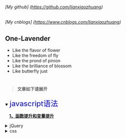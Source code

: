 ###### [My github]  (https://github.com/lianxiaozhuang)
###### [My cnblogs] (https://www.cnblogs.com/lianxiaozhuang)
<!-- ###### [Personal website] (www.lianxiaozhuang.com) *建设中* -->
## One-Lavender
* Like the flavor of flower
* Like the freedom of fly
* Like the prond of pinion
* Like the brilliance of blossom
* Like butterfly just
# 
[name]:lianxiaozhuang
[root]:https://github.com/lianxiaozhuang/blog
<!--  -->
> #### 文章如下请展开
<details open style="list-style:none;">
 <summary><font size=5 color=blue>javascript语法</font> </summary>

**<summary>&nbsp;&nbsp;&nbsp;&nbsp;[1、函数提升和变量提升](https://github.com/lianxiaozhuang/blog/tree/master/code/js/1)**
</details>
<!--  -->

<!--  -->
<details>
<summary>jQuery</summary>

**<summary> [1、jquery写插件教程](https://github.com/lianxiaozhuang/blog/tree/master/code/jq/1)**
</details>
<!--  -->
<details>
<summary>css</summary>

**<summary>空**

</details>

